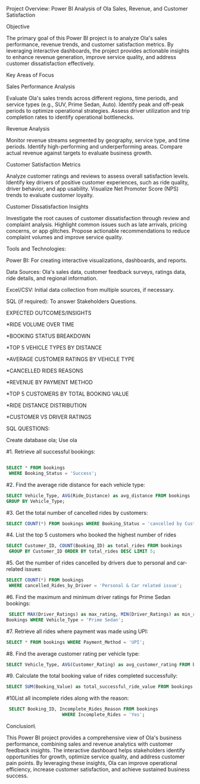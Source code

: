 Project Overview: Power BI Analysis of Ola Sales, Revenue, and Customer Satisfaction


Objective

The primary goal of this Power BI project is to analyze Ola's sales performance, revenue trends, and customer satisfaction metrics. By leveraging interactive dashboards, the project provides actionable insights to enhance revenue generation, improve service quality, and address customer dissatisfaction effectively.

Key Areas of Focus

Sales Performance Analysis

Evaluate Ola's sales trends across different regions, time periods, and service types (e.g., SUV, Prime Sedan, Auto).
Identify peak and off-peak periods to optimize operational strategies.
Assess driver utilization and trip completion rates to identify operational bottlenecks.

Revenue Analysis

Monitor revenue streams segmented by geography, service type, and time periods.
Identify high-performing and underperforming areas.
Compare actual revenue against targets to evaluate business growth.

Customer Satisfaction Metrics

Analyze customer ratings and reviews to assess overall satisfaction levels.
Identify key drivers of positive customer experiences, such as ride quality, driver behavior, and app usability.
Visualize Net Promoter Score (NPS) trends to evaluate customer loyalty.

Customer Dissatisfaction Insights

Investigate the root causes of customer dissatisfaction through review and complaint analysis.
Highlight common issues such as late arrivals, pricing concerns, or app glitches.
Propose actionable recommendations to reduce complaint volumes and improve service quality.

 Tools and Technologies:

Power BI: For creating interactive visualizations, dashboards, and reports.

Data Sources: Ola's sales data, customer feedback surveys, ratings data, ride details, and regional information.

Excel/CSV: Initial data collection from multiple sources, if necessary.

SQL (if required): To answer Stakeholders Questions.
       



EXPECTED OUTCOMES/INSIGHTS
  
*RIDE VOLUME OVER TIME

*BOOKING STATUS BREAKDOWN

*TOP 5 VEHICLE TYPES BY DISTANCE

*AVERAGE CUSTOMER RATINGS BY VEHICLE TYPE

*CANCELLED RIDES REASONS

*REVENUE BY PAYMENT METHOD

*TOP 5 CUSTOMERS BY TOTAL BOOKING VALUE

*RIDE DISTANCE DISTRIBUTION

*CUSTOMER VS DRIVER RATINGS




SQL QUESTIONS:

Create database ola;
Use ola

#1. Retrieve all successful bookings:
```sql

SELECT * FROM bookings
 WHERE Booking_Status = 'Success';
```

#2. Find the average ride distance for each vehicle type:
```sql 
SELECT Vehicle_Type, AVG(Ride_Distance) as avg_distance FROM bookings  
GROUP BY Vehicle_Type;
```

#3. Get the total number of cancelled rides by customers: 
```sql
SELECT COUNT(*) FROM bookings WHERE Booking_Status = 'cancelled by Customer';
```

#4. List the top 5 customers who booked the highest number of rides
```sql
SELECT Customer_ID, COUNT(Booking_ID) as total_rides FROM bookings
 GROUP BY Customer_ID ORDER BY total_rides DESC LIMIT 5;
```

#5. Get the number of rides cancelled by drivers due to personal and car-related issues:
```sql 
SELECT COUNT(*) FROM bookings
 WHERE cancelled_Rides_by_Driver = 'Personal & Car related issue';
```

#6. Find the maximum and minimum driver ratings for Prime Sedan bookings:
```sql
 SELECT MAX(Driver_Ratings) as max_rating, MIN(Driver_Ratings) as min_rating FROM
Bookings WHERE Vehicle_Type = 'Prime Sedan';
```

#7. Retrieve all rides where payment was made using UPI: 
```sql
SELECT * FROM bookings WHERE Payment_Method = 'UPI';
```

#8. Find the average customer rating per vehicle type: 
```sql
SELECT Vehicle_Type, AVG(Customer_Rating) as avg_customer_rating FROM bookings GROUP BY Vehicle_Type;
```

#9. Calculate the total booking value of rides completed successfully: 
 ```sql
 SELECT SUM(Booking_Value) as total_successful_ride_value FROM bookings WHERE Booking_Status = 'Success';
```

#10List all incomplete rides along with the reason:
```sql
 SELECT Booking_ID, Incomplete_Rides_Reason FROM bookings 
                     WHERE Incomplete_Rides = 'Yes'; 
```



Conclusion\


This Power BI project provides a comprehensive view of Ola's business performance, combining sales and revenue analytics with customer feedback insights. The interactive dashboard helps stakeholders identify opportunities for growth, optimize service quality, and address customer pain points. By leveraging these insights, Ola can improve operational efficiency, increase customer satisfaction, and achieve sustained business success.


